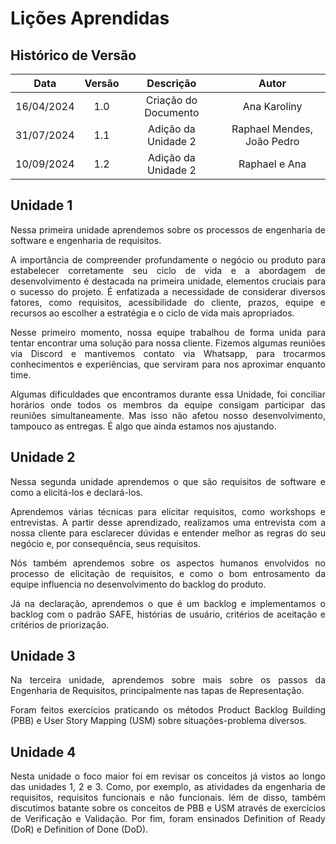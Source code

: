 # Lições Aprendidas

##  Histórico de Versão

|  **Data**  | **Versão** |    **Descrição**     |         **Autor**          |
| :--------: | :--------: | :------------------: | :------------------------: |
| 16/04/2024 |    1.0     | Criação do Documento |        Ana Karoliny        |
| 31/07/2024 |    1.1     | Adição da Unidade 2  | Raphael Mendes, João Pedro |
| 10/09/2024 |    1.2     | Adição da Unidade 2  | Raphael e Ana |


## Unidade 1
<p align="justify">
Nessa primeira unidade aprendemos sobre os processos de engenharia de software e engenharia de requisitos.
</p>

<p align="justify">
A importância de compreender profundamente o negócio ou produto para estabelecer corretamente seu ciclo de vida e a abordagem de desenvolvimento é destacada na primeira unidade, elementos cruciais para o sucesso do projeto. É enfatizada a necessidade de considerar diversos fatores, como requisitos, acessibilidade do cliente, prazos, equipe e recursos ao escolher a estratégia e o ciclo de vida mais apropriados.
</p>

<p align="justify">
Nesse primeiro momento, nossa equipe trabalhou de forma unida para tentar encontrar uma solução para nossa cliente. Fizemos algumas reuniões via Discord e mantivemos contato via Whatsapp, para trocarmos conhecimentos e experiências, que serviram para nos aproximar enquanto time. 
</p>

<p align="justify">
Algumas dificuldades que encontramos durante essa Unidade, foi conciliar horários onde todos os membros da equipe consigam participar das reuniões simultaneamente. Mas isso não afetou nosso desenvolvimento, tampouco as entregas. É algo que ainda estamos nos ajustando.
</p>

## Unidade 2

<p align="justify">
Nessa segunda unidade aprendemos o que são requisitos de software e como a elicitá-los e declará-los.
</p>

<p align="justify">
Aprendemos várias técnicas para elicitar requisitos, como workshops e entrevistas. A partir desse aprendizado, realizamos uma entrevista com a nossa cliente para esclarecer dúvidas e entender melhor as regras do seu negócio e, por consequência, seus requisitos.
</p>

<p align="justify">
Nós também aprendemos sobre os aspectos humanos envolvidos no processo de elicitação de requisitos, e como o bom entrosamento da equipe influencia no desenvolvimento do backlog do produto. 
</p>

<p align="justify">
Já na declaração, aprendemos o que é um backlog e implementamos o backlog com o padrão SAFE, histórias de usuário, critérios de aceitação e critérios de priorização.
</p>

## Unidade 3
<p align="justify">
Na terceira unidade, aprendemos sobre mais sobre os passos da Engenharia de Requisitos, principalmente nas tapas de <bold>Representação</bold>.
</p>

<p align="justify">
Foram feitos exercícios praticando os métodos Product Backlog Building (PBB) e User Story Mapping (USM) sobre situações-problema diversos.
</p>

## Unidade 4
<p align="justify">
Nesta unidade o foco maior foi em revisar os conceitos já vistos ao longo das unidades 1, 2 e 3. Como, por exemplo, as atividades da engenharia de requisitos, requisitos funcionais e não funcionais. 
lém de disso, também discutimos batante sobre os conceitos de PBB e USM através de exercícios de Verificação e Validação. Por fim, foram ensinados Definition of Ready (DoR) e Definition of Done (DoD).</p>
